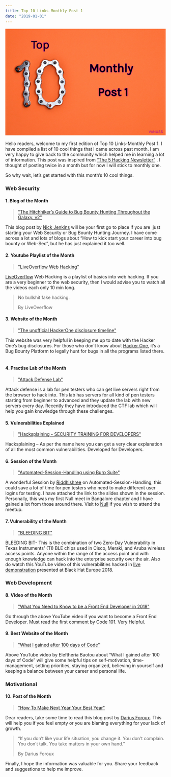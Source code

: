 ```yaml
---
title: Top 10 Links-Monthly Post 1
date: "2019-01-01"
---
```


![Responsive image](10-cool-things-1.jpg)

Hello readers, welcome to my first edition of Top 10 Links-Monthly Post 1. I have compiled a list of 10 cool things that I came across past month. I am very happy to give back to the community which helped me in learning a lot of information. This post was inspired from [“The 5 Hacking Newsletter”](https://pentester.land/newsletter) . I thought of posting twice in a month but for now I will stick to monthly one.

So why wait, let’s get started with this month’s 10 cool things.

### Web Security

#### 1\. Blog of the Month

> ["The Hitchhiker’s Guide to Bug Bounty Hunting Throughout the Galaxy. v2"](https://medium.com/@Nick_Jenkins/the-hitchhikers-guide-to-bug-bounty-hunting-throughout-the-galaxy-474ddb87ae15)

This blog post by [Nick Jenkins](https://medium.com/@Nick_Jenkins) will be your first go to place if you are  just starting your Web Security or Bug Bounty Hunting Journey. I have come across a lot and lots of blogs about “How to kick start your career into bug bounty or Web-Sec”, but he has just explained it too well.

#### 2\. Youtube Playlist of the Month

> ["LiveOverflow Web Hacking"](https://www.youtube.com/playlist?list=PLhixgUqwRTjx2BmNF5-GddyqZcizwLLGP)

[LiveOverflow](https://twitter.com/LiveOverflow) Web Hacking is a playlist of basics into web hacking. If you are a very beginner to the web security, then I would advise you to watch all the videos each only 10 min long.

> No bullshit fake hacking.
> 
> By LiveOverflow

#### 3\. Website of the Month

> ["The unofficial HackerOne disclosure timeline"](http://h1.nobbd.de/)

This website was very helpful in keeping me up to date with the Hacker One’s bug disclosures. For those who don’t know about [Hacker One](https://www.hackerone.com/), it’s a Bug Bounty Platform to legally hunt for bugs in all the programs listed there.  

#### 4\. Practise Lab of the Month

> ["Attack Defense Lab"](https://attackdefense.com/)

Attack defense is a lab for pen testers who can get live servers right from the browser to hack into. This lab has servers for all kind of pen testers starting from beginner to advanced and they update the lab with new servers every day. Recently they have introduced the CTF lab which will help you gain knowledge through these challenges.

#### 5\. Vulnerabilities Explained

> ["Hacksplaining - SECURITY TRAINING FOR DEVELOPERS"](https://www.hacksplaining.com)

Hacksplaining – As per the name here you can get a very clear explanation of all the most common vulnerabilities. Developed for Developers.

#### 6\. Session of the Month

> ["Automated-Session-Handling using Burp Suite"](https://slides.com/riddhishreechaurasia/automated-session-handlingusing-burp-macros)

A wonderful Session by [Riddhishree](https://twitter.com/_riddhishree) on Automated-Session-Handling, this could save a lot of time for pen testers who need to make different user logins for testing. I have attached the link to the slides shown in the session. Personally, this was my first Null meet in Bangalore chapter and I have gained a lot from those around there. Visit to [Null](https://null.co.in/) if you wish to attend the meetup.

#### 7\. Vulnerability of the Month

> ["BLEEDING BIT"](https://latesthackingnews.com/2018/11/02/bleedingbit-two-zero-day-vulnerabilities-affecting-wireless-access-point-bluetooth-chips/)

BLEEDING BIT- This is the combination of two Zero-Day Vulnerability in Texas Instruments' (TI) BLE chips used in Cisco, Meraki, and Aruba wireless access points. Anyone within the range of the access point and with enough knowledge can hack into the enterprise security over the air. Also do watch this YouTube video of this vulnerabilities hacked in [live demonstration](https://youtu.be/ZI-E37e6UHA?t=1164) presented at Black Hat Europe 2018.

### Web Development

#### 8\. Video of the Month

> ["What You Need to Know to be a Front End Developer in 2018"](https://www.youtube.com/watch?v=Xd7huBu39qk)

Go through the above YouTube video if you want to become a Front End Developer. Must read the first comment by Code 101. Very Helpful.

#### 9\. Best Website of the Month

> ["What I gained after 100 days of Code"](https://www.youtube.com/watch?v=Y7m6rZXtNn8)

Above YouTube video by Eleftheria Baotou about “What I gained after 100 days of Code” will give some helpful tips on self-motivation, time-management, setting priorities, staying organized, believing in yourself and keeping a balance between your career and personal life.

### Motivational

#### 10\. Post of the Month

> ["How To Make Next Year Your Best Year"](https://medium.com/darius-foroux/how-to-make-next-year-your-best-year-64315c6c7fbb)

Dear readers, take some time to read this blog post by [Darius Foroux](https://medium.com/@dariusforoux). This will help you if you feel empty or you are blaming everything for your lack of growth.

> “If you don’t like your life situation, you change it. You don’t complain. You don’t talk. You take matters in your own hand.”
> 
> By Darius Foroux

Finally, I hope the information was valuable for you. Share your feedback and suggestions to help me improve.